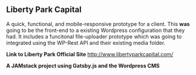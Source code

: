 ## Liberty Park Capital

A quick, functional, and mobile-responsive prototype for a client. This **was** going to be the front-end to a existing Wordpress configuration that they had. It includes a funcitonal file-uploader prototype which was going to integrated using the WP-Rest API and their existing media folder.

**Link to Liberty Park Official Site**
http://www.libertyparkcapital.com/

**A JAMstack project using Gatsby.js and the Wordpress CMS**
